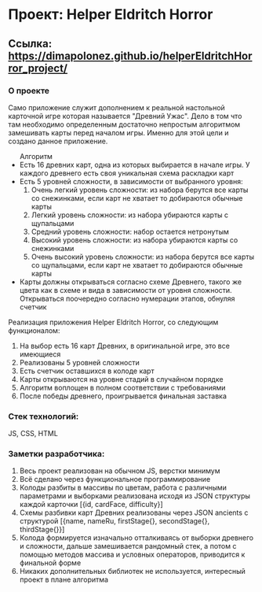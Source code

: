 # Проект: Helper Eldritch Horror
## Ссылка: https://dimapolonez.github.io/helperEldritchHorror_project/
### О проекте
Само приложение служит дополнением к реальной настольной карточной игре которая называется "Древний Ужас". Дело в том что там необходимо определенным достаточно непростым алгоритмом замешивать карты перед началом игры. Именно для этой цели и создано данное приложение.
<ul>
Алгоритм
  <li>Есть 16 древних карт, одна из которых выбирается в начале игры. У каждого древнего есть своя уникальная схема раскладки карт</li>
  <li>Есть 5 уровней сложности, в зависимости от выбранного уровня:
  <ol>
    <li>Очень легкий уровень сложности: из набора берутся все карты со снежинками, если карт не хватает то добираются обычные карты</li>
    <li>Легкий уровень сложности: из набора убираются карты с щупальцами</li>
    <li>Средний уровень сложности: набор остается нетронутым</li>
    <li>Высокий уровень сложности: из набора убираются карты со снежинками</li>
    <li>Очень высокий уровень сложности: из набора берутся все карты со щупальцами, если карт не хватает то добираются обычные карты</li>
  </ol>
  </li>
  <li>Карты должны открываться согласно схеме Древнего, такого же цвета как в схеме и вида в зависимости от уровня сложности. Открываться поочередно согласно нумерации этапов, обнуляя счетчик</li>
</ul>
Реализация приложения Helper Eldritch Horror, со следующим функционалом:
<ol>
<li>На выбор есть 16 карт Древних, в оригинальной игре, это все имеющиеся</li>
<li>Реализованы 5 уровней сложности</li>
<li>Есть счетчик оставшихся в колоде карт</li>
<li>Карты открываются на уровне стадий в случайном порядке</li>
<li>Алгоритм воплощен в полном соответствии с требованиями</li>
<li>После победы древнего, проигрывается финальная заставка</li>
</ol>

### Стек технологий:
JS, CSS, HTML
### Заметки разработчика:
1. Весь проект реализован на обычном JS, верстки минимум
2. Всё сделано через функциональное программирование
3. Колоды разбиты в массивы по цветам, работа с различными параметрами и выборками реализована исходя из JSON структуры каждой карточки [{id, cardFace, difficulty}]
4. Схемы разбивки карт Древних реализованы через JSON ancients с структурой [{name, nameRu, firstStage{}, secondStage{}, thirdStage{}}]
5. Колода формируется изначально отталкиваясь от выборки древнего и сложности, дальше замешивается рандомный стек, а потом с помощью методов массива и условных операторов, приводится к финальной форме
6. Никаких дополнительных библиотек не используется, интересный проект в плане алгоритма
